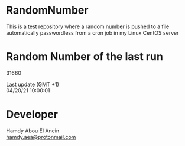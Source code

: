 # RandomNumber    
This is a test repository where a random number is pushed to a file automatically passwordless from a cron job in my Linux CentOS server    
# Random Number of the last run   
31660
      
Last update (GMT +1)    
04/20/21 10:00:01
# Developer    
Hamdy Abou El Anein   
hamdy.aea@protonmail.com
